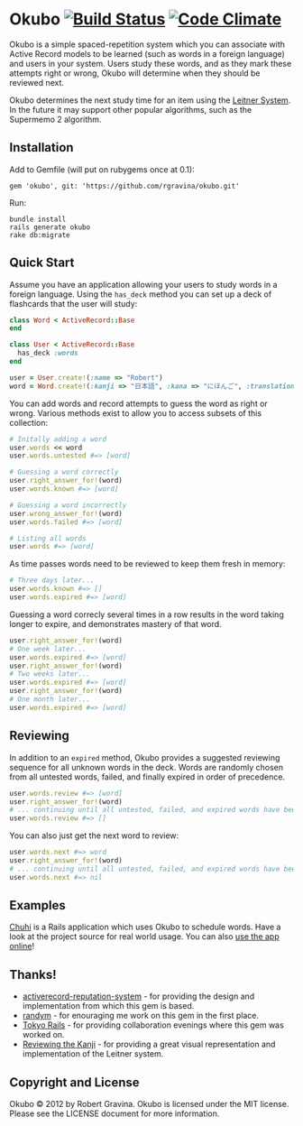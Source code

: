 Okubo [![Build Status](https://travis-ci.org/rgravina/okubo.png)](https://travis-ci.org/rgravina/okubo) [![Code Climate](https://codeclimate.com/github/rgravina/okubo.png)](https://codeclimate.com/github/rgravina/okubo)
=====

Okubo is a simple spaced-repetition system which you can associate with Active Record models to be learned
(such as words in a foreign language) and users in your system. Users study these
words, and as they mark these attempts right or wrong, Okubo will determine when they should be reviewed
next.

Okubo determines the next study time for an item using the [Leitner System](http://en.wikipedia.org/wiki/Leitner_system).
In the future it may support other popular algorithms, such as the Supermemo 2 algorithm.

Installation
------------

Add to Gemfile (will put on rubygems once at 0.1):

```
gem 'okubo', git: 'https://github.com/rgravina/okubo.git'
```

Run:

```
bundle install
rails generate okubo
rake db:migrate
```

Quick Start
-----------

Assume you have an application allowing your users to study words in a foreign language. Using the <code>has_deck</code> method
you can set up a deck of flashcards that the user will study:

```ruby
class Word < ActiveRecord::Base
end

class User < ActiveRecord::Base
  has_deck :words
end

user = User.create!(:name => "Robert")
word = Word.create!(:kanji => "日本語", :kana => "にほんご", :translation => "Japanese language")
```

You can add words and record attempts to guess the word as right or wrong. Various methods exist to allow you to access subsets of this collection:

```ruby
# Initally adding a word
user.words << word
user.words.untested #=> [word]

# Guessing a word correctly
user.right_answer_for!(word)
user.words.known #=> [word]

# Guessing a word incorrectly
user.wrong_answer_for!(word)
user.words.failed #=> [word]

# Listing all words
user.words #=> [word]
```

As time passes words need to be reviewed to keep them fresh in memory:

```ruby
# Three days later...
user.words.known #=> []
user.words.expired #=> [word]
```

Guessing a word correcly several times in a row results in the word taking longer to expire, and demonstrates mastery of that word.

```ruby
user.right_answer_for!(word)
# One week later...
user.words.expired #=> [word]
user.right_answer_for!(word)
# Two weeks later...
user.words.expired #=> [word]
user.right_answer_for!(word)
# One month later...
user.words.expired #=> [word]
```

Reviewing
---------

In addition to an <code>expired</code> method, Okubo provides a suggested reviewing sequence for all unknown words in the deck.
Words are randomly chosen from all untested words, failed, and finally expired in order of precedence.

```ruby
user.words.review #=> [word]
user.right_answer_for!(word)
# ... continuing until all untested, failed, and expired words have been guessed correctly.
user.words.review #=> []
```

You can also just get the next word to review:

```ruby
user.words.next #=> word
user.right_answer_for!(word)
# ... continuing until all untested, failed, and expired words have been guessed correctly.
user.words.next #=> nil
```

Examples
--------

[Chuhi](https://github.com/rgravina/chuhi) is a Rails application which uses Okubo to schedule words. Have a look at the project source for real world usage. You can also [use the app online](http://chuhi.herokuapp.com/)!

Thanks!
-------

* [activerecord-reputation-system](https://github.com/twitter/activerecord-reputation-system/) - for providing the design and implementation from which this gem is based.
* [randym](https://github.com/randym/) - for enouraging me work on this gem in the first place.
* [Tokyo Rails](http://www.tokyorails.com/) - for providing collaboration evenings where this gem was worked on.
* [Reviewing the Kanji](http://kanji.koohii.com/) - for providing a great visual representation and implementation of the Leitner system.

Copyright and License
---------------------
Okubo © 2012 by Robert Gravina. Okubo is licensed under the MIT license. Please see the LICENSE document for more information.
